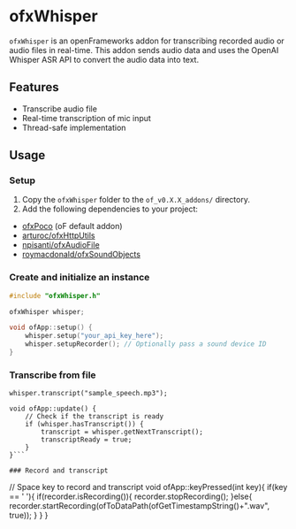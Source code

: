 # ofxWhisper

`ofxWhisper` is an openFrameworks addon for transcribing recorded audio or audio files in real-time. This addon sends audio data and uses the OpenAI Whisper ASR API to convert the audio data into text.

## Features

- Transcribe audio file
- Real-time transcription of mic input
- Thread-safe implementation

## Usage

### Setup

1. Copy the `ofxWhisper` folder to the `of_v0.X.X_addons/` directory.
2. Add the following dependencies to your project:

- [ofxPoco](https://openframeworks.cc/documentation/ofxPoco/) (oF default addon)
- [arturoc/ofxHttpUtils](https://github.com/arturoc/ofxHttpUtils)
- [npisanti/ofxAudioFile](https://github.com/npisanti/ofxAudioFile)
- [roymacdonald/ofxSoundObjects](https://github.com/roymacdonald/ofxSoundObjects)

### Create and initialize an instance

```cpp
#include "ofxWhisper.h"

ofxWhisper whisper;

void ofApp::setup() {
    whisper.setup("your_api_key_here");
    whisper.setupRecorder(); // Optionally pass a sound device ID
}
```

### Transcribe from file

```    
whisper.transcript("sample_speech.mp3");

```

```
void ofApp::update() {
    // Check if the transcript is ready
    if (whisper.hasTranscript()) {
        transcript = whisper.getNextTranscript();
        transcriptReady = true;
    }
}```

### Record and transcript

```
// Space key to record and transcript
void ofApp::keyPressed(int key){
	if(key == ' '){
		if(recorder.isRecording()){
			recorder.stopRecording();
		}else{
			recorder.startRecording(ofToDataPath(ofGetTimestampString()+".wav", true));
		}
	}
}

```
